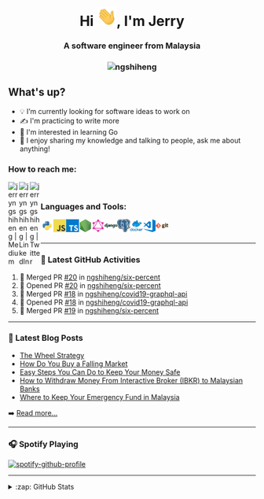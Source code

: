 <h1 align="center">Hi <img src="https://raw.githubusercontent.com/ABSphreak/ABSphreak/master/gifs/Hi.gif" width="40px" />, I'm Jerry</h1>
<h3 align="center">A software engineer from Malaysia</h3>
<h3 align="center"> <img src="https://komarev.com/ghpvc/?username=ngshiheng" alt="ngshiheng" /> </p>

## What's up?

- 💡 I’m currently looking for software ideas to work on
- ✍️ I'm practicing to write more
- 🌱 I'm interested in learning Go
- 💬 I enjoy sharing my knowledge and talking to people, ask me about anything!

### How to reach me:

[<img align="left" alt="jerryngshiheng | Medium" width="22px" src="https://cdn.jsdelivr.net/npm/simple-icons@v3/icons/medium.svg" />][medium]
[<img align="left" alt="jerryngshiheng | LinkedIn" width="22px" src="https://cdn.jsdelivr.net/npm/simple-icons@v3/icons/linkedin.svg" />][linkedin]
[<img align="left" alt="jerryngshiheng | Twitter" width="22px" src="https://cdn.jsdelivr.net/npm/simple-icons@v3/icons/twitter.svg" />][twitter]

<br />

### Languages and Tools:

<img align="left" alt="Python" width="26px" src="https://raw.githubusercontent.com/github/explore/80688e429a7d4ef2fca1e82350fe8e3517d3494d/topics/python/python.png" />
<img align="left" alt="JavaScript" width="26px" src="https://raw.githubusercontent.com/github/explore/80688e429a7d4ef2fca1e82350fe8e3517d3494d/topics/javascript/javascript.png" />
<img align="left" alt="TypeScript" width="26px" src="https://raw.githubusercontent.com/github/explore/80688e429a7d4ef2fca1e82350fe8e3517d3494d/topics/typescript/typescript.png" />
<img align="left" alt="Node.js" width="26px" src="https://raw.githubusercontent.com/github/explore/80688e429a7d4ef2fca1e82350fe8e3517d3494d/topics/nodejs/nodejs.png" />
<img align="left" alt="GraphQL" width="26px" src="https://raw.githubusercontent.com/github/explore/80688e429a7d4ef2fca1e82350fe8e3517d3494d/topics/graphql/graphql.png" />
<img align="left" alt="Django" width="26px" src="https://raw.githubusercontent.com/github/explore/80688e429a7d4ef2fca1e82350fe8e3517d3494d/topics/django/django.png" />
<img align="left" alt="Postgresql" width="26px" src="https://raw.githubusercontent.com/github/explore/80688e429a7d4ef2fca1e82350fe8e3517d3494d/topics/postgresql/postgresql.png" />
<img align="left" alt="Docker" width="26px" src="https://raw.githubusercontent.com/github/explore/80688e429a7d4ef2fca1e82350fe8e3517d3494d/topics/docker/docker.png" />
<img align="left" alt="Visual Studio Code" width="26px" src="https://raw.githubusercontent.com/github/explore/80688e429a7d4ef2fca1e82350fe8e3517d3494d/topics/visual-studio-code/visual-studio-code.png" />
<img align="left" alt="Git" width="26px" src="https://raw.githubusercontent.com/github/explore/80688e429a7d4ef2fca1e82350fe8e3517d3494d/topics/git/git.png" />

<br/>
<br/>

---

### 🤖 Latest GitHub Activities

<!--START_SECTION:activity-->

1. 🎉 Merged PR [#20](https://github.com/ngshiheng/six-percent/pull/20) in [ngshiheng/six-percent](https://github.com/ngshiheng/six-percent)
2. 💪 Opened PR [#20](https://github.com/ngshiheng/six-percent/pull/20) in [ngshiheng/six-percent](https://github.com/ngshiheng/six-percent)
3. 🎉 Merged PR [#18](https://github.com/ngshiheng/covid19-graphql-api/pull/18) in [ngshiheng/covid19-graphql-api](https://github.com/ngshiheng/covid19-graphql-api)
4. 💪 Opened PR [#18](https://github.com/ngshiheng/covid19-graphql-api/pull/18) in [ngshiheng/covid19-graphql-api](https://github.com/ngshiheng/covid19-graphql-api)
5. 🎉 Merged PR [#19](https://github.com/ngshiheng/six-percent/pull/19) in [ngshiheng/six-percent](https://github.com/ngshiheng/six-percent)
<!--END_SECTION:activity-->

---

### 📓 Latest Blog Posts

<!-- BLOG-POST-LIST:START -->
- [The Wheel Strategy](https://medium.com/swlh/the-wheel-strategy-99e16b9540b2?source=rss-8606bf5a73f5------2)
- [How Do You Buy a Falling Market](https://medium.com/swlh/how-do-you-buy-a-falling-market-c9487ba092b?source=rss-8606bf5a73f5------2)
- [Easy Steps You Can Do to Keep Your Money Safe](https://medium.com/makingofamillionaire/easy-steps-you-can-do-to-keep-your-money-safe-ac8697b26de8?source=rss-8606bf5a73f5------2)
- [How to Withdraw Money From Interactive Broker (IBKR) to Malaysian Banks](https://medium.com/malaysia-personal-finance/how-to-withdraw-money-from-interactive-broker-ibkr-to-malaysia-banks-1335ca76dcd2?source=rss-8606bf5a73f5------2)
- [Where to Keep Your Emergency Fund in Malaysia](https://medium.com/malaysia-personal-finance/where-to-keep-your-emergency-fund-in-malaysia-9a875540cd15?source=rss-8606bf5a73f5------2)
<!-- BLOG-POST-LIST:END -->

➡️ [Read more...](https://ngshiheng.medium.com/)

---

### 🎧 Spotify Playing

[![spotify-github-profile](https://spotify-github-profile.vercel.app/api/view?uid=22zxcagskyqhkk4qkznhsxdxq&cover_image=true&theme=compact)](https://github.com/kittinan/spotify-github-profile)

---

<details>
  <summary>:zap: GitHub Stats</summary>
    <img align="left" alt="Jerry's GitHub Stats" src="https://github-readme-stats.vercel.app/api?username=ngshiheng&show_icons=true&hide_border=true&theme=tokyonight" />
</details>

[twitter]: https://twitter.com/jerryng93
[linkedin]: https://www.linkedin.com/in/shihengng/
[medium]: https://ngshiheng.medium.com/
